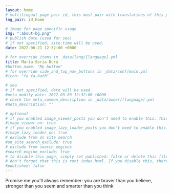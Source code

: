```yaml
---
layout: home
# multilingual page pair id, this must pair with translations of this page. (This name must be unique)
lng_pair: id_home

# image for page specific usage
img: ":about-bg.png"
# publish date (used for seo)
# if not specified, site.time will be used.
date: 2022-06-21 12:32:00 +0000

# for override items in _data/lang/[language].yml
title: María Soria Durá
#button_name: "My button"
# for override side_and_top_nav_buttons in _data/conf/main.yml
#icon: "fa fa-bath"

# seo
# if not specified, date will be used.
#meta_modify_date: 2022-03-03 12:32:00 +0000
# check the meta_common_description in _data/owner/[language].yml
#meta_description: ""

# optional
# if you enabled image_viewer_posts you don't need to enable this. This is only if image_viewer_posts = false
#image_viewer_on: true
# if you enabled image_lazy_loader_posts you don't need to enable this. This is only if image_lazy_loader_posts = false
#image_lazy_loader_on: true
# exclude from on site search
#on_site_search_exclude: true
# exclude from search engines
#search_engine_exclude: true
# to disable this page, simply set published: false or delete this file
# don't forget that this is root index.html. If you disable this, there will be no index.html page to open
#published: false
---
```


Promise me you'll always remember: you are braver than you believe, stronger than you seem and smarter than you think
